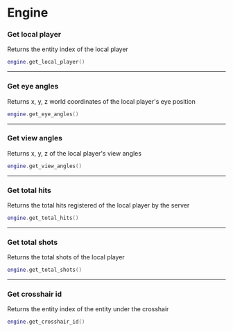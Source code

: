# Engine

### Get local player

Returns the entity index of the local player

```lua
engine.get_local_player()
```

***

### Get eye angles

Returns x, y, z world coordinates of the local player's eye position

```lua
engine.get_eye_angles()
```

***

### Get view angles

Returns x, y, z of the local player's view angles

```lua
engine.get_view_angles()
```

***

### Get total hits

Returns the total hits registered of the local player by the server

```lua
engine.get_total_hits()
```

***

### Get total shots

Returns the total shots of the local player

```lua
engine.get_total_shots()
```

***

### Get crosshair id

Returns the entity index of the entity under the crosshair

```lua
engine.get_crosshair_id()
```
